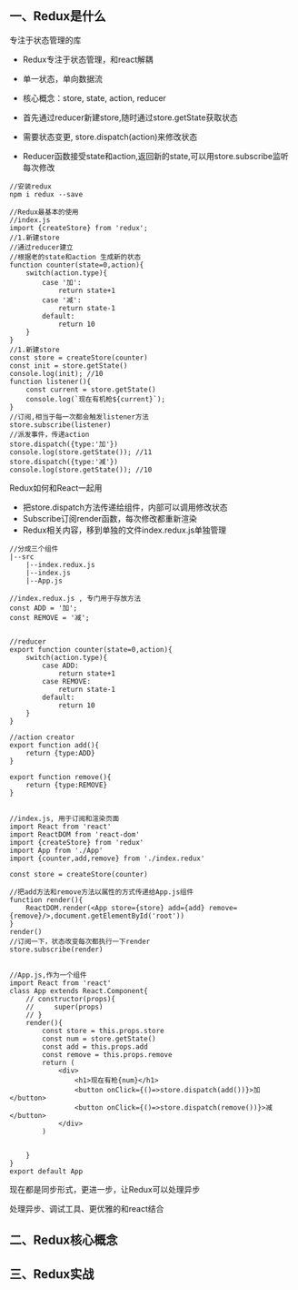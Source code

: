 ## 一、Redux是什么

专注于状态管理的库

* Redux专注于状态管理，和react解耦
* 单一状态，单向数据流
* 核心概念：store, state, action, reducer

* 首先通过reducer新建store,随时通过store.getState获取状态
* 需要状态变更, store.dispatch(action)来修改状态
* Reducer函数接受state和action,返回新的state,可以用store.subscribe监听每次修改

```
//安装redux
npm i redux --save

//Redux最基本的使用
//index.js
import {createStore} from 'redux';
//1.新建store
//通过reducer建立
//根据老的state和action 生成新的状态
function counter(state=0,action){
    switch(action.type){
        case '加':
            return state+1
        case '减':
            return state-1
        default:
            return 10
    }
}
//1.新建store
const store = createStore(counter)
const init = store.getState()
console.log(init); //10
function listener(){
    const current = store.getState()
    console.log(`现在有机枪${current}`);
}
//订阅,相当于每一次都会触发listener方法
store.subscribe(listener)
//派发事件，传递action
store.dispatch({type:'加'})
console.log(store.getState()); //11
store.dispatch({type:'减'})
console.log(store.getState()); //10

```

Redux如何和React一起用

* 把store.dispatch方法传递给组件，内部可以调用修改状态
* Subscribe订阅render函数，每次修改都重新渲染
* Redux相关内容，移到单独的文件index.redux.js单独管理

```
//分成三个组件
|--src
    |--index.redux.js
    |--index.js
    |--App.js

//index.redux.js , 专门用于存放方法
const ADD = '加';
const REMOVE = '减';


//reducer
export function counter(state=0,action){
    switch(action.type){
        case ADD:
            return state+1
        case REMOVE:
            return state-1
        default:
            return 10
    }
}

//action creator
export function add(){
    return {type:ADD}
}

export function remove(){
    return {type:REMOVE}
}


//index.js, 用于订阅和渲染页面
import React from 'react'
import ReactDOM from 'react-dom'
import {createStore} from 'redux'
import App from './App'
import {counter,add,remove} from './index.redux'

const store = createStore(counter)

//把add方法和remove方法以属性的方式传递给App.js组件
function render(){
    ReactDOM.render(<App store={store} add={add} remove={remove}/>,document.getElementById('root'))
}
render()
//订阅一下，状态改变每次都执行一下render
store.subscribe(render)


//App.js,作为一个组件
import React from 'react'
class App extends React.Component{
    // constructor(props){
    //     super(props)
    // }
    render(){
        const store = this.props.store
        const num = store.getState()
        const add = this.props.add
        const remove = this.props.remove
        return (
            <div>
                <h1>现在有枪{num}</h1>
                <button onClick={()=>store.dispatch(add())}>加</button>
                <button onClick={()=>store.dispatch(remove())}>减</button>
            </div>
        )


    }
}
export default App

```


现在都是同步形式，更进一步，让Redux可以处理异步

处理异步、调试工具、更优雅的和react结合




## 二、Redux核心概念

## 三、Redux实战